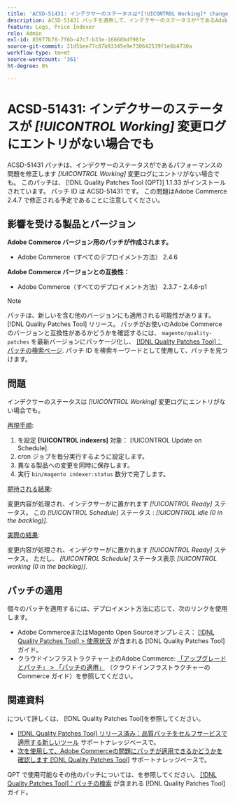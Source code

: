 ```yaml
---
title: 'ACSD-51431: インデクサーのステータスは*[!UICONTROL Working]* changelog にエントリがないにもかかわらず'
description: ACSD-51431 パッチを適用して、インデクサーのステータスが*であるAdobe Commerceの問題を修正します。[!UICONTROL Working]*変更ログにエントリがない場合でも。
feature: Logs, Price Indexer
role: Admin
exl-id: 85977b78-7f6b-47c7-b33e-16668bdf98fe
source-git-commit: 21d5bee77c87b93345e9e730642539f1e6b4730a
workflow-type: tm+mt
source-wordcount: '361'
ht-degree: 0%

---
```


# ACSD-51431: インデクサーのステータスが *[!UICONTROL Working]* 変更ログにエントリがない場合でも

ACSD-51431 パッチは、インデクサーのステータスがであるパフォーマンスの問題を修正します *[!UICONTROL Working]* 変更ログにエントリがない場合でも。 このパッチは、 [!DNL Quality Patches Tool (QPT)] 1.1.33 がインストールされています。 パッチ ID は ACSD-51431 です。 この問題はAdobe Commerce 2.4.7 で修正される予定であることに注意してください。

## 影響を受ける製品とバージョン

**Adobe Commerce バージョン用のパッチが作成されます。**

* Adobe Commerce（すべてのデプロイメント方法） 2.4.6

**Adobe Commerce バージョンとの互換性：**

* Adobe Commerce（すべてのデプロイメント方法） 2.3.7 - 2.4.6-p1

>[!NOTE]
>
>パッチは、新しいを含む他のバージョンにも適用される可能性があります。 [!DNL Quality Patches Tool] リリース。 パッチがお使いのAdobe Commerceのバージョンと互換性があるかどうかを確認するには、 `magento/quality-patches` を最新バージョンにパッケージ化し、 [[!DNL Quality Patches Tool]：パッチの検索ページ](https://experienceleague.adobe.com/tools/commerce-quality-patches/index.html). パッチ ID を検索キーワードとして使用して、パッチを見つけます。

## 問題

インデクサーのステータスは *[!UICONTROL Working]* 変更ログにエントリがない場合でも。

<u>再現手順</u>:

1. を設定 **[!UICONTROL indexers]** 対象： [!UICONTROL Update on Schedule].
1. cron ジョブを毎分実行するように設定します。
1. 異なる製品への変更を同時に保存します。
1. 実行 `bin/magento indexer:status` 数分で完了します。

<u>期待される結果</u>:

変更内容が処理され、インデクサーがに置かれます *[!UICONTROL Ready]* ステータス。 この *[!UICONTROL Schedule]* ステータス : *[!UICONTROL idle (0 in the backlog)]*.

<u>実際の結果</u>:

変更内容が処理され、インデクサーがに置かれます *[!UICONTROL Ready]* ステータス。 ただし、 *[!UICONTROL Schedule]* ステータス表示 *[!UICONTROL working (0 in the backlog)]*.

## パッチの適用

個々のパッチを適用するには、デプロイメント方法に応じて、次のリンクを使用します。

* Adobe CommerceまたはMagento Open Sourceオンプレミス： [[!DNL Quality Patches Tool] > 使用状況](https://experienceleague.adobe.com/docs/commerce-operations/tools/quality-patches-tool/usage.html) が含まれる [!DNL Quality Patches Tool] ガイド。
* クラウドインフラストラクチャー上のAdobe Commerce: [「アップグレードとパッチ」 > 「パッチの適用」](https://experienceleague.adobe.com/docs/commerce-cloud-service/user-guide/develop/upgrade/apply-patches.html) （クラウドインフラストラクチャーのCommerce ガイド）を参照してください。

## 関連資料

について詳しくは、 [!DNL Quality Patches Tool]を参照してください。

* [[!DNL Quality Patches Tool] リリース済み：品質パッチをセルフサービスで適用する新しいツール](/help/announcements/adobe-commerce-announcements/magento-quality-patches-released-new-tool-to-self-serve-quality-patches.md) サポートナレッジベースで。
* [次を使用して、Adobe Commerceの問題にパッチが適用できるかどうかを確認します [!DNL Quality Patches Tool]](/help/support-tools/patches-available-in-qpt-tool/check-patch-for-magento-issue-with-magento-quality-patches.md) サポートナレッジベースで。

QPT で使用可能なその他のパッチについては、を参照してください。 [[!DNL Quality Patches Tool]：パッチの検索](https://experienceleague.adobe.com/tools/commerce-quality-patches/index.html) が含まれる [!DNL Quality Patches Tool] ガイド。
